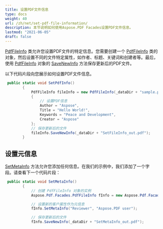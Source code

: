 ```yaml
---
title: 设置PDF文件信息
type: docs
weight: 40
url: /zh/net/set-pdf-file-information/
description: 本节说明如何使用Aspose.PDF Facades设置PDF文件信息。
lastmod: "2021-06-05"
draft: false
---
```


[PdfFileInfo](https://reference.aspose.com/pdf/net/aspose.pdf.facades/pdffileinfo) 类允许您设置PDF文件的特定信息。您需要创建一个 [PdfFileInfo](https://reference.aspose.com/pdf/net/aspose.pdf.facades/pdffileinfo) 类的对象，然后设置不同的文件特定属性，如作者、标题、关键词和创建者等。最后，使用 [PdfFileInfo](https://reference.aspose.com/pdf/net/aspose.pdf.facades/pdffileinfo) 对象的 [SaveNewInfo](https://reference.aspose.com/pdf/net/aspose.pdf.facades.pdffileinfo/savenewinfo/methods/1) 方法保存更新后的PDF文件。

以下代码片段向您展示如何设置PDF文件信息。

```csharp
 public static void SetPdfInfo()
        {
            PdfFileInfo fileInfo = new PdfFileInfo(_dataDir + "sample.pdf")
            {
                // 设置PDF信息
                Author = "Aspose",
                Title = "Hello World!",
                Keywords = "Peace and Development",
                Creator = "Aspose"
            };
            // 保存更新后的文件
            fileInfo.SaveNewInfo(_dataDir + "SetFileInfo_out.pdf");
        }
```

## 设置元信息

[SetMetaInfo](https://reference.aspose.com/pdf/net/aspose.pdf.facades/pdffileinfo/methods/setmetainfo) 方法允许您添加任何信息。在我们的示例中，我们添加了一个字段。请查看下一个代码片段：

```csharp
 public static void SetMetaInfo()
        {
            // 创建 PdfFileInfo 对象的实例
            Aspose.Pdf.Facades.PdfFileInfo fInfo = new Aspose.Pdf.Facades.PdfFileInfo(_dataDir + "sample.pdf");

            // 设置新的客户属性作为元信息
            fInfo.SetMetaInfo("Reviewer", "Aspose.PDF user");

            // 保存更新后的文件
            fInfo.SaveNewInfo(_dataDir + "SetMetaInfo_out.pdf");
```